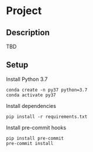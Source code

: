 # Project

## Description

TBD


## Setup

Install Python 3.7

```
conda create -n py37 python=3.7
conda activate py37
```

Install dependencies

```
pip install -r requirements.txt
```

Install pre-commit hooks
```
pip install pre-commit
pre-commit install
```